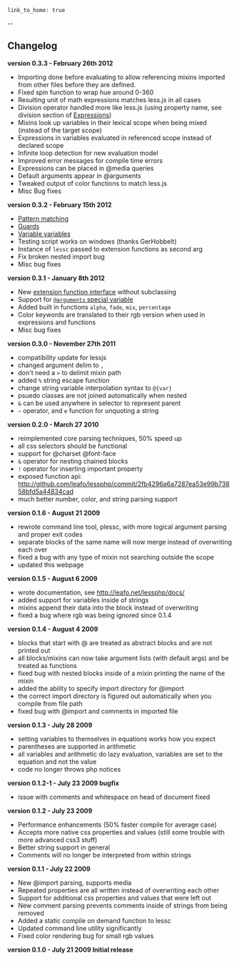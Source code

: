     link_to_home: true
--

## Changelog

<a name="v0.3.3"></a>
**version 0.3.3 - February 26th 2012**

* Importing done before evaluating to allow referencing mixins imported
  from other files before they are defined.
* Fixed spin function to wrap hue around 0-360
* Resulting unit of math expressions matches less.js in all cases
* Division operator handled more like less.js (using property name,
  see division section of [Expressions](http://leafo.net/lessphp/docs/index.html#expressions))
* Mixins look up variables in their lexical scope when being mixed (instead of the target scope)
* Expressions in variables evaluated in referenced scope instead of declared scope
* Infinite loop detection for new evaluation model
* Improved error messages for compile time errors
* Expressions can be placed in @media queries
* Default arguments appear in @arguments
* Tweaked output of color functions to match less.js
* Misc Bug fixes


<a name="v0.3.2"></a>
**version 0.3.2 - February 15th 2012**

* [Pattern matching](http://leafo.net/lessphp/docs/index.html#pattern_matching)
* [Guards](http://leafo.net/lessphp/docs/index.html#guards)
* [Variable variables](http://leafo.net/lessphp/docs/index.html#variables)
* Testing script works on windows (thanks GerHobbelt)
* Instance of `lessc` passed to extension functions as second arg
* Fix broken nested import bug
* Misc bug fixes

<a name="v0.3.1"></a>
**version 0.3.1 - January 8th 2012**

* New [extension function
  interface](http://leafo.net/lessphp/docs/index.html#custom_functions) without
  subclassing
* Support for [`@arguments` special
  variable](http://leafo.net/lessphp/docs/index.html#arguments_variable)
* Added built in functions `alpha`, `fade`, `mix`, `percentage`
* Color keywords are translated to their rgb version when used in expressions
  and functions
* Misc bug fixes

<a name="v0.3.0"></a>
**version 0.3.0 - November 27th 2011**

* compatibility update for lessjs
* changed argument delim to `,`
* don't need a `>` to delimit mixin path
* added `%` string escape function
* change string variable interpolation syntax to `@{var}`
* psuedo classes are not joined automatically when nested
* `&` can be used anywhere in selector to represent parent
* `~` operator, and `e` function for unquoting a string

<a name="v0.2.0"></a>
**version 0.2.0 - March 27 2010**

-   reimplemented core parsing techniques, 50% speed up
-   all css selectors should be functional
-   support for @charset @font-face
-   `&` operator for nesting chained blocks
-   `!` operator for inserting important property
-   exposed function api: <http://github.com/leafo/lessphp/commit/2fb4296a6a7287ea53e99b73858bfd5a44834cad>
-   much better number, color, and string parsing support

<a name="v0.1.6"></a>
**version 0.1.6 - August 21 2009**

-   rewrote command line tool, plessc, with more logical argument
    parsing and proper exit codes
-   separate blocks of the same name will now merge instead of
    overwriting each over
-   fixed a bug with any type of mixin not searching outside the scope
-   updated this webpage

<a name="v0.1.5"></a>
**version 0.1.5 - August 6 2009**

-   wrote documentation, see <http://leafo.net/lessphp/docs/>
-   added support for variables inside of strings
-   mixins append their data into the block instead of overwriting
-   fixed a bug where rgb was being ignored since 0.1.4


<a name="v0.1.4"></a>
**version 0.1.4 - August 4 2009**

-   blocks that start with @ are treated as abstract blocks and are not
    printed out
-   all blocks/mixins can now take argument lists (with default args)
    and be treated as functions
-   fixed bug with nested blocks inside of a mixin printing the name of
    the mixin
-   added the ability to specify import directory for @import
-   the correct import directory is figured out automatically when you
    compile from file path
-   fixed bug with @import and comments in imported file

<a name="v0.1.3"></a>
**version 0.1.3 - July 28 2009**

-   setting variables to themselves in equations works how you expect
-   parentheses are supported in arithmetic
-   all variables and arithmetic do lazy evaluation, variables are set
    to the equation and not the value
-   code no longer throws php notices

<a name="v0.1.2-1"></a>
**version 0.1.2-1 - July 23 2009 bugfix**

-   issue with comments and whitespace on head of document fixed

<a name="v0.1.2"></a>
**version 0.1.2 - July 23 2009**

-   Performance enhancements (50% faster compile for average case)
-   Accepts more native css properties and values (still some trouble
    with more advanced css3 stuff)
-   Better string support in general
-   Comments will no longer be interpreted from within strings

<a name="v0.1.1"></a>
**version 0.1.1 - July 22 2009**

-   New @import parsing, supports media
-   Repeated properties are all written instead of overwriting each
    other
-   Support for additional css properties and values that were left out
-   New comment parsing prevents comments inside of strings from being
    removed
-   Added a static compile on demand function to lessc
-   Updated command line utility significantly
-   Fixed color rendering bug for small rgb values

<a name="v0.1.0"></a>
**version 0.1.0 - July 21 2009 Initial release**

